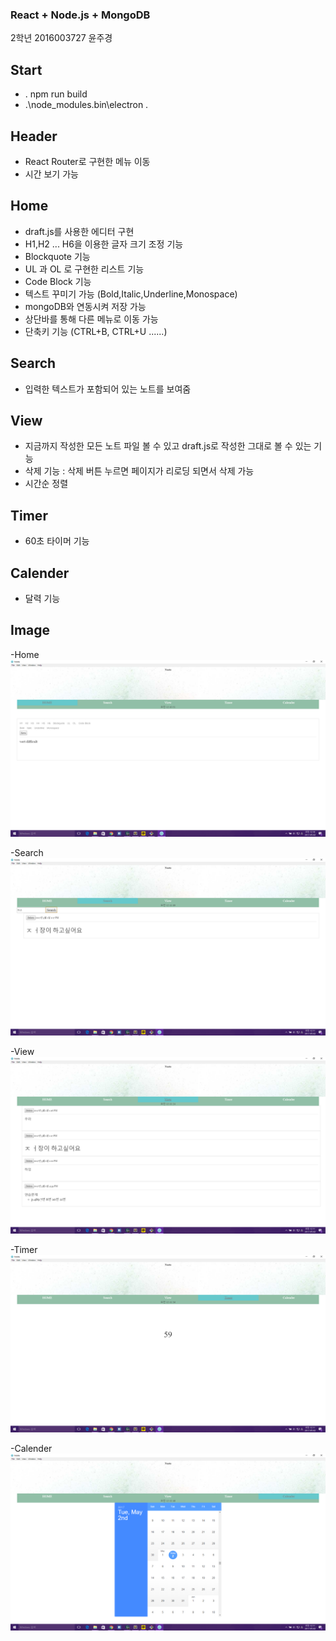 ### React + Node.js + MongoDB
2학년 2016003727 윤주경
## Start
 - . npm run build
 - .\node_modules\.bin\electron .
## Header
* React Router로 구현한 메뉴 이동
* 시간 보기 가능

## Home
* draft.js를 사용한 에디터 구현
* H1,H2 ... H6을 이용한 글자 크기 조정 기능
* Blockquote 기능
* UL 과 OL 로 구현한 리스트 기능
* Code Block 기능
* 텍스트 꾸미기 가능 (Bold,Italic,Underline,Monospace)
* mongoDB와 연동시켜 저장 가능
* 상단바를 통해 다른 메뉴로 이동 가능
* 단축키 기능 (CTRL+B, CTRL+U ......)


## Search
* 입력한 텍스트가 포함되어 있는 노트를 보여줌

## View
* 지금까지 작성한 모든 노트 파일 볼 수 있고 draft.js로 작성한 그대로 볼 수 있는 기능
* 삭제 기능 : 삭제 버튼 누르면 페이지가 리로딩 되면서 삭제 가능
* 시간순 정렬

## Timer
*  60초 타이머 기능

## Calender
* 달력 기능

## Image
-Home
![home](https://github.com/JuKyYoon/Note_PJ/blob/master/example_image/Home.PNG)

-Search
![search](https://github.com/JuKyYoon/Note_PJ/blob/master/example_image/Search.PNG)


-View
![view](https://github.com/JuKyYoon/Note_PJ/blob/master/example_image/View.PNG)


-Timer
![timer](https://github.com/JuKyYoon/Note_PJ/blob/master/example_image/Timer.PNG)

-Calender
![calender](https://github.com/JuKyYoon/Note_PJ/blob/master/example_image/Calender.PNG)
